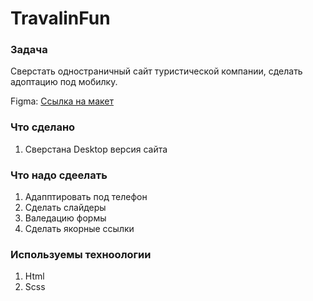 # TravalinFun

### Задача 
Сверстать одностраничный сайт туристической компании, сделать адоптацию под мобилку.

Figma: <a href="https://www.figma.com/file/IY63uvaYi6I71RLl62cSd7/Landing-Page-Website-Travel-(Community)?type=design&node-id=0-1&mode=design&t=LzfLolxNJ31b26O0-0">Ссылка на макет</a>

### Что сделано
1. Сверстана Desktop версия сайта

### Что надо сдеелать
1. Адапптировать под телефон
2. Сделать слайдеры
3. Валедацию формы
4. Сделать якорные ссылки

### Используемы техноологии
1. Html
2. Scss
